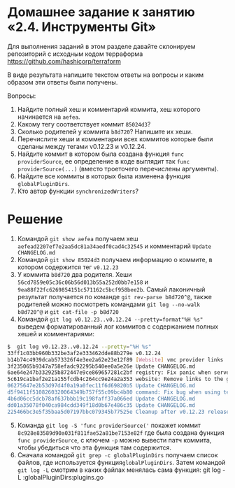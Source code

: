 # Домашнее задание к занятию «2.4. Инструменты Git»

Для выполнения заданий в этом разделе давайте склонируем репозиторий с исходным кодом 
терраформа https://github.com/hashicorp/terraform 

В виде результата напишите текстом ответы на вопросы и каким образом эти ответы были получены. 

Вопросы:  
1. Найдите полный хеш и комментарий коммита, хеш которого начинается на `aefea`.
2. Какому тегу соответствует коммит `85024d3`?
3. Сколько родителей у коммита `b8d720`? Напишите их хеши.
4. Перечислите хеши и комментарии всех коммитов которые были сделаны между тегами  v0.12.23 и v0.12.24.
5. Найдите коммит в котором была создана функция `func providerSource`, ее определение в коде выглядит 
так `func providerSource(...)` (вместо троеточего перечислены аргументы).
6. Найдите все коммиты в которых была изменена функция `globalPluginDirs`.
7. Кто автор функции `synchronizedWriters`? 

# Решение

1. Командой `git show aefea` получаем хеш `aefead2207ef7e2aa5dc81a34aedf0cad4c32545` и комментарий `Update CHANGELOG.md`
2. Командой `git show 85024d3` получаем информацию о коммите, в котором содержится тег `v0.12.23`
3. У коммита `b8d720` два родителя. Хеши `56cd7859e05c36c06b56d013b55a252d0bb7e158` и `9ea88f22fc6269854151c571162c5bcf958bee2b`. Самый лаконичный результат получается по команде `git rev-parse b8d720^@`, также родителей можно посмотреть командами `git log --no-walk b8d720^@` и `git cat-file -p b8d720`
4. Командой `git log v0.12.23..v0.12.24 --pretty=format"%H %s"` выведем форматированный лог коммитов с содержанием полных хешей и комментариями:  
```bash
$  git log v0.12.23..v0.12.24 --pretty="%H %s"
33ff1c03bb960b332be3af2e333462dde88b279e v0.12.24
b14b74c4939dcab573326f4e3ee2a62e23e12f89 [Website] vmc provider links
3f235065b9347a758efadc92295b540ee0a5e26e Update CHANGELOG.md
6ae64e247b332925b872447e9ce869657281c2bf registry: Fix panic when server is unreachable
5c619ca1baf2e21a155fcdb4c264cc9e24a2a353 website: Remove links to the getting started guide's old location
06275647e2b53d97d4f0a19a0fec11f6d69820b5 Update CHANGELOG.md
d5f9411f5108260320064349b757f55c09bc4b80 command: Fix bug when using terraform login on Windows
4b6d06cc5dcb78af637bbb19c198faff37a066ed Update CHANGELOG.md
dd01a35078f040ca984cdd349f18d0b67e486c35 Update CHANGELOG.md
225466bc3e5f35baa5d07197bbc079345b77525e Cleanup after v0.12.23 release

```
5. Команда `git log -S 'func providerSource('` покажет коммит `8c928e83589d90a031f811fae52a81be7153e82f` где была создана функция `func providerSource`, с ключем `-p` можно вывести патч коммита, чтобы убедиться что эта функция там содержится.
6. Сначала командой `git grep -c globalPluginDirs` получаем список файлов, где используется функция`globalPluginDirs`. Затем командой `git log -L` смотрим в каких файлах менялась сама функция:
git log -L :globalPluginDirs:plugins.go
